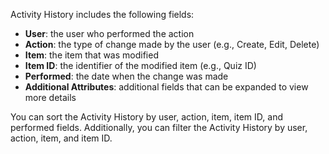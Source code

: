 Activity History includes the following fields:

- **User**: the user who performed the action
- **Action**: the type of change made by the user (e.g., Create, Edit, Delete)
- **Item**: the item that was modified
- **Item ID**: the identifier of the modified item (e.g., Quiz ID)
- **Performed**: the date when the change was made
- **Additional Attributes**: additional fields that can be expanded to view more details

You can sort the Activity History by user, action, item, item ID, and performed fields. Additionally, you can filter the Activity History by user, action, item, and item ID.